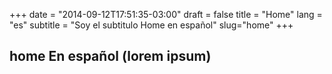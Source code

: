 +++
date = "2014-09-12T17:51:35-03:00"
draft = false
title = "Home"
lang = "es"
subtitle = "Soy el subtitulo Home en español"
slug="home"
+++

## home En español (lorem ipsum)

